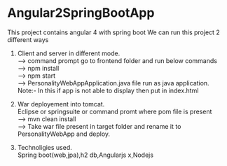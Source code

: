 # Angular2SpringBootApp
This project contains angular 4 with spring boot
We can run this project 2 different ways
1. Client and server in different mode.                                                                                                    
	-->	command prompt go to frontend folder and run below commands                                                                 
	-->	npm install                                                                                                                
        -->	npm start                                                                                                                      
	--> 	PersonalityWebAppApplication.java file run as java application.
	Note:- In this if app is not able to display then put <base href="/">in index.html

2. War deployement into tomcat.                                                                                                                 
     Eclipse or springsuite or command promt where pom file is present                                                                      
		-->	mvn clean install                                                                                                              
		-->	Take war file present in target folder and rename it to PersonalityWebApp and deploy.                                                           
3. Technoligies used.                                                                                                                      
    Spring boot(web,jpa),h2 db,Angularjs x,Nodejs
		
		
